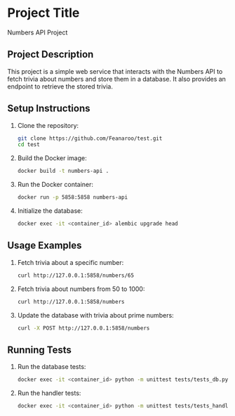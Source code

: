 # Project Title

Numbers API Project

## Project Description

This project is a simple web service that interacts with the Numbers API to fetch trivia about numbers and store them in a database. It also provides an endpoint to retrieve the stored trivia.

## Setup Instructions

1. Clone the repository:
   ```sh
   git clone https://github.com/Feanaroo/test.git
   cd test
   ```

2. Build the Docker image:
   ```sh
   docker build -t numbers-api .
   ```

3. Run the Docker container:
   ```sh
   docker run -p 5858:5858 numbers-api
   ```

4. Initialize the database:
   ```sh
   docker exec -it <container_id> alembic upgrade head
   ```

## Usage Examples

1. Fetch trivia about a specific number:
   ```sh
   curl http://127.0.0.1:5858/numbers/65
   ```

2. Fetch trivia about numbers from 50 to 1000:
   ```sh
   curl http://127.0.0.1:5858/numbers
   ```

3. Update the database with trivia about prime numbers:
   ```sh
   curl -X POST http://127.0.0.1:5858/numbers
   ```

## Running Tests

1. Run the database tests:
   ```sh
   docker exec -it <container_id> python -m unittest tests/tests_db.py
   ```

2. Run the handler tests:
   ```sh
   docker exec -it <container_id> python -m unittest tests/tests_handler.py
   ```
